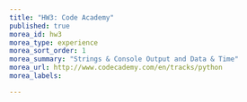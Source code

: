 ```yaml
---
title: "HW3: Code Academy"
published: true
morea_id: hw3
morea_type: experience
morea_sort_order: 1
morea_summary: "Strings & Console Output and Data & Time"
morea_url: http://www.codecademy.com/en/tracks/python
morea_labels:

---
```

<!--## Code Academy Sign Up

Throughout the semester we will be exploring new concepts through Code Academy.
Visit [codecademy.com](http://www.codecademy.com/en/tracks/python) and create an account. Then go to view my profile. Post this URL to moodle to submit your assignment.

*Make sure you have completed **both** the Python Syntax & Tip Calculator exercises before the due date.*-->